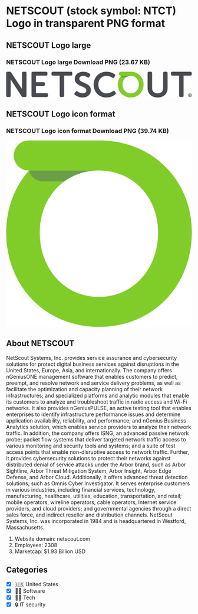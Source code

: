 # NETSCOUT (stock symbol: NTCT) Logo in transparent PNG format

## NETSCOUT Logo large

### NETSCOUT Logo large Download PNG (23.67 KB)

![NETSCOUT Logo large Download PNG (23.67 KB)](/img/orig/NTCT_BIG-4401f9b9.png)

## NETSCOUT Logo icon format

### NETSCOUT Logo icon format Download PNG (39.74 KB)

![NETSCOUT Logo icon format Download PNG (39.74 KB)](/img/orig/NTCT-ecd5d6de.png)

## About NETSCOUT

NetScout Systems, Inc. provides service assurance and cybersecurity solutions for protect digital business services against disruptions in the United States, Europe, Asia, and internationally. The company offers nGeniusONE management software that enables customers to predict, preempt, and resolve network and service delivery problems, as well as facilitate the optimization and capacity planning of their network infrastructures; and specialized platforms and analytic modules that enable its customers to analyze and troubleshoot traffic in radio access and Wi-Fi networks. It also provides nGeniusPULSE, an active testing tool that enables enterprises to identify infrastructure performance issues and determine application availability, reliability, and performance; and nGenius Business Analytics solution, which enables service providers to analyze their network traffic. In addition, the company offers ISNG, an advanced passive network probe; packet flow systems that deliver targeted network traffic access to various monitoring and security tools and systems; and a suite of test access points that enable non-disruptive access to network traffic. Further, it provides cybersecurity solutions to protect their networks against distributed denial of service attacks under the Arbor brand, such as Arbor Sightline, Arbor Threat Mitigation System, Arbor Insight, Arbor Edge Defense, and Arbor Cloud. Additionally, it offers advanced threat detection solutions, such as Omnis Cyber Investigator. It serves enterprise customers in various industries, including financial services, technology, manufacturing, healthcare, utilities, education, transportation, and retail; mobile operators, wireline operators, cable operators, Internet service providers, and cloud providers; and governmental agencies through a direct sales force, and indirect reseller and distribution channels. NetScout Systems, Inc. was incorporated in 1984 and is headquartered in Westford, Massachusetts.

1. Website domain: netscout.com
2. Employees: 2308
3. Marketcap: $1.93 Billion USD


## Categories
- [x] 🇺🇸 United States
- [x] 👨‍💻 Software
- [x] 👩‍💻 Tech
- [x] 🔒 IT security
